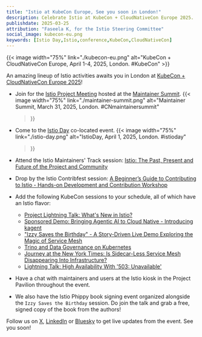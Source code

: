 ```yaml
---
title: "Istio at KubeCon Europe, See you soon in London!"
description: Celebrate Istio at KubeCon + CloudNativeCon Europe 2025.
publishdate: 2025-03-25
attribution: "Faseela K, for the Istio Steering Committee"
social_image: kubecon-eu.png
keywords: [Istio Day,Istio,conference,KubeCon,CloudNativeCon]
---
```


{{< image width="75%"
    link="./kubecon-eu.png"
    alt="KubeCon + CloudNativeCon Europe, April 1-4, 2025, London. #KubeCon"
    >}}

An amazing lineup of Istio activities awaits you in London at [KubeCon + CloudNativeCon Europe 2025](https://events.linuxfoundation.org/kubecon-cloudnativecon-europe/)!

- Join for the [Istio Project Meeting](https://sched.co/1uSO5) hosted at the [Maintainer Summit](https://events.linuxfoundation.org/kubecon-cloudnativecon-europe/features-add-ons/maintainer-summit/).
{{< image width="75%"
    link="./maintainer-summit.png"
    alt="Maintainer Summit, March 31, 2025, London. #CNmaintainersummit"
    >}}
- Come to the [Istio Day](https://events.linuxfoundation.org/kubecon-cloudnativecon-europe/co-located-events/istio-day/) co-located event.
{{< image width="75%"
    link="./istio-day.png"
    alt="IstioDay, April 1, 2025, London. #istioday"
    >}}
- Attend the Istio Maintainers' Track session: [Istio: The Past, Present and Future of the Project and Community](https://sched.co/1tczp)
- Drop by the Istio Contribfest session: [A Beginner’s Guide to Contributing to Istio - Hands-on Development and Contribution Workshop](https://sched.co/1wau5)

- Add the following KubeCon sessions to your schedule, all of which have an Istio flavor:
    - [Project Lightning Talk: What's New in Istio?](https://sched.co/1tcvB)
    - [Sponsored Demo: Bringing Agentic AI to Cloud Native - Introducing kagent](https://sched.co/1x0Gh)
    - ["Izzy Saves the Birthday" - A Story-Driven Live Demo Exploring the Magic of Service Mesh](https://sched.co/1txFn)
    - [Trino and Data Governance on Kubernetes](https://sched.co/1txF1)
    - [Journey at the New York Times: Is Sidecar-Less Service Mesh Disappearing Into Infrastructure?](https://sched.co/1txEX)
    - [Lightning Talk: High Availability With '503: Unavailable'](https://sched.co/1txCk)

- Have a chat with maintainers and users at the Istio kiosk in the Project Pavilion throughout the event.
- We also have the Istio Phippy book signing event organized alongside the `Izzy Saves the Birthday` session. Do join the talk and grab a free, signed copy of the book from the authors!

Follow us on [X](https://x.com/istiomesh), [LinkedIn](https://www.linkedin.com/company/istio/) or [Bluesky](https://bsky.app/profile/istio.io) to get live updates from the event. See you soon!
